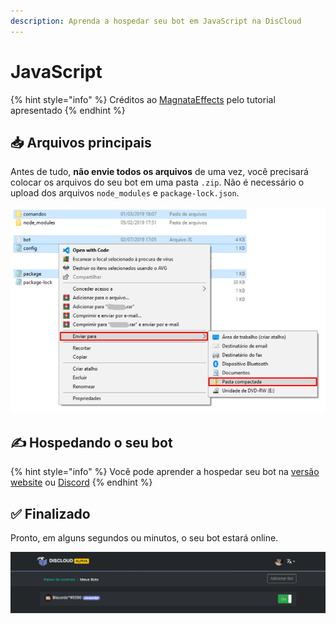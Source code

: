```yaml
---
description: Aprenda a hospedar seu bot em JavaScript na DisCloud
---
```


# JavaScript

{% hint style="info" %}
Créditos ao [MagnataEffects](https://absolutproject.com) pelo tutorial apresentado
{% endhint %}

## 📥 Arquivos principais

Antes de tudo, **não envie todos os arquivos** de uma vez, você precisará colocar os arquivos do seu bot em uma pasta `.zip`. Não é necessário o upload dos arquivos `node_modules` e `package-lock.json`.

![](../../../.gitbook/assets/image%20%2831%29.png)

## ✍ Hospedando o seu bot

{% hint style="info" %}
Você pode aprender a hospedar seu bot na [versão website](../../como-hospedar/website.md) ou [Discord](../../como-hospedar/discord.md)
{% endhint %}

## ✅ Finalizado

Pronto, em alguns segundos ou minutos, o seu bot estará online.

![](../../../.gitbook/assets/image%20%2825%29.png)

